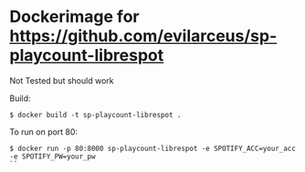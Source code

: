 # Dockerimage for https://github.com/evilarceus/sp-playcount-librespot

Not Tested but should work

Build:
```
$ docker build -t sp-playcount-librespot .
```

To run on port 80:
```
$ docker run -p 80:8000 sp-playcount-librespot -e SPOTIFY_ACC=your_acc -e SPOTIFY_PW=your_pw
``